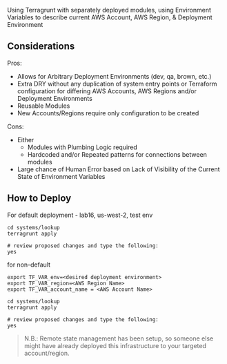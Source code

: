 Using Terragrunt with separately deployed modules, using Environment Variables to describe current AWS Account, AWS Region, & Deployment Environment

## Considerations

Pros:
* Allows for Arbitrary Deployment Environments (dev, qa, brown, etc.)
* Extra DRY without any duplication of system entry points or Terraform configuration for differing AWS Accounts, AWS Regions and/or Deployment Environments
* Reusable Modules
* New Accounts/Regions require only configuration to be created 

Cons:
* Either
  * Modules with Plumbing Logic required
  * Hardcoded and/or Repeated patterns for connections between modules
* Large chance of Human Error based on Lack of Visibility of the Current State of Environment Variables
  
## How to Deploy

For default deployment - lab16, us-west-2, test env
```
cd systems/lookup
terragrunt apply

# review proposed changes and type the following:
yes
```

for non-default
```
export TF_VAR_env=<desired deployment environment>
export TF_VAR_region=<AWS Region Name>
export TF_VAR_account_name = <AWS Account Name>

cd systems/lookup
terragrunt apply

# review proposed changes and type the following:
yes
```

> N.B.: Remote state management has been setup, so someone else might have already deployed this infrastructure to your targeted account/region.